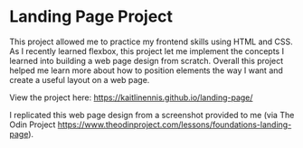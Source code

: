 # Landing Page Project
This project allowed me to practice my frontend skills using HTML and CSS.
As I recently learned flexbox, this project let me implement the concepts
I learned into building a web page design from scratch. Overall this project
helped me learn more about how to position elements the way I want 
and create a useful layout on a web page.

View the project here: https://kaitlinennis.github.io/landing-page/

I replicated this web page design from a screenshot provided to me
(via The Odin Project https://www.theodinproject.com/lessons/foundations-landing-page).